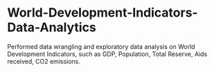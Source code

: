 # World-Development-Indicators-Data-Analytics
Performed data wrangling and exploratory data analysis on World Development Indicators, such as GDP, Population, Total Reserve, Aids received, CO2 emissions. 
